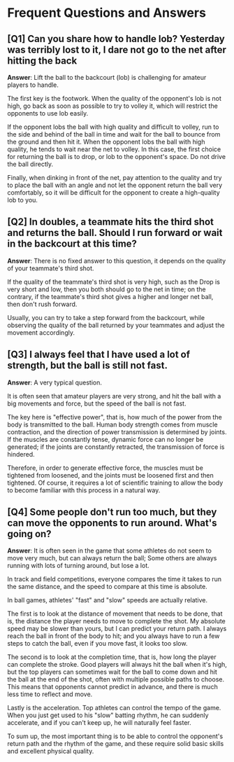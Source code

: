 # Frequent Questions and Answers

## [Q1] Can you share how to handle lob? Yesterday was terribly lost to it, I dare not go to the net after hitting the back

**Answer**: Lift the ball to the backcourt (lob) is challenging for amateur players to handle.

The first key is the footwork. When the quality of the opponent's lob is not high, go back as soon as possible to try to volley it, which will restrict the opponents to use lob easily.

If the opponent lobs the ball with high quality and difficult to volley, run to the side and behind of the ball in time and wait for the ball to bounce from the ground and then hit it. When the opponent lobs the ball with high quality, he tends to wait near the net to volley. In this case, the first choice for returning the ball is to drop, or lob to the opponent's space. Do not drive the ball directly.

Finally, when dinking in front of the net, pay attention to the quality and try to place the ball with an angle and not let the opponent return the ball very comfortably, so it will be difficult for the opponent to create a high-quality lob to you.

## [Q2] In doubles, a teammate hits the third shot and returns the ball. Should I run forward or wait in the backcourt at this time?

**Answer**: There is no fixed answer to this question, it depends on the quality of your teammate's third shot.

If the quality of the teammate's third shot is very high, such as the Drop is very short and low, then you both should go to the net in time; on the contrary, if the teammate's third shot gives a higher and longer net ball, then don't rush forward.

Usually, you can try to take a step forward from the backcourt, while observing the quality of the ball returned by your teammates and adjust the movement accordingly.

## [Q3] I always feel that I have used a lot of strength, but the ball is still not fast.

**Answer**: A very typical question.

It is often seen that amateur players are very strong, and hit the ball with a big movements and force, but the speed of the ball is not fast.

The key here is "effective power", that is, how much of the power from the body is transmitted to the ball. Human body strength comes from muscle contraction, and the direction of power transmission is determined by joints. If the muscles are constantly tense, dynamic force can no longer be generated; if the joints are constantly retracted, the transmission of force is hindered.

Therefore, in order to generate effective force, the muscles must be tightened from loosened, and the joints must be loosened first and then tightened. Of course, it requires a lot of scientific training to allow the body to become familiar with this process in a natural way.

## [Q4] Some people don't run too much, but they can move the opponents to run around. What's going on?

**Answer**: It is often seen in the game that some athletes do not seem to move very much, but can always return the ball; Some others are always running with lots of turning around, but lose a lot.

In track and field competitions, everyone compares the time it takes to run the same distance, and the speed to compare at this time is absolute.

In ball games, athletes' "fast" and "slow" speeds are actually relative.

The first is to look at the distance of movement that needs to be done, that is, the distance the player needs to move to complete the shot. My absolute speed may be slower than yours, but I can predict your return path. I always reach the ball in front of the body to hit; and you always have to run a few steps to catch the ball, even if you move fast, it looks too slow.

The second is to look at the completion time, that is, how long the player can complete the stroke. Good players will always hit the ball when it's high, but the top players can sometimes wait for the ball to come down and hit the ball at the end of the shot, often with multiple possible paths to choose. This means that opponents cannot predict in advance, and there is much less time to reflect and move.

Lastly is the acceleration. Top athletes can control the tempo of the game. When you just get used to his "slow" batting rhythm, he can suddenly accelerate, and if you can't keep up, he will naturally feel faster.

To sum up, the most important thing is to be able to control the opponent's return path and the rhythm of the game, and these require solid basic skills and excellent physical quality.